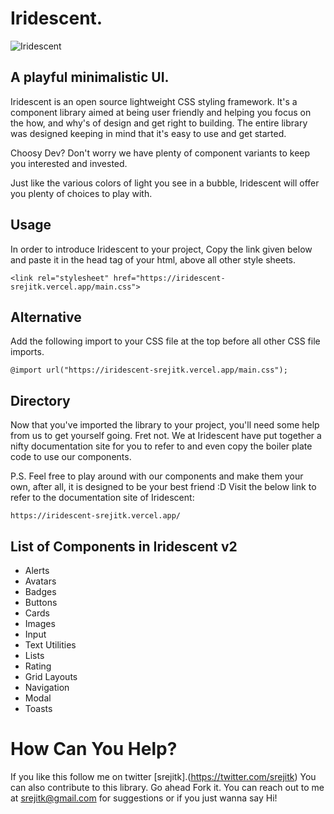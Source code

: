 # Iridescent.
![Iridescent](https://res.cloudinary.com/dkqrmlxlg/image/upload/v1649884272/Iridescent/Ellipse_2_u9uafq.png)
## A playful minimalistic UI.



Iridescent is an open source lightweight CSS styling framework. It's a component library aimed at being user friendly and helping you focus on the how, and why's of design and get right to building.
The entire library was designed keeping in mind that it's easy to use and get started.

Choosy Dev? Don't worry we have plenty of component variants to keep you interested and invested.

Just like the various colors of light you see in a bubble, Iridescent will offer you plenty of choices to play with.

## Usage
In order to introduce Iridescent to your project, Copy the link given below and paste it in the head tag of your html, above all other style sheets.

    <link rel="stylesheet" href="https://iridescent-srejitk.vercel.app/main.css">
## Alternative
Add the following import to your CSS file at the top before all other CSS file imports.

    @import url("https://iridescent-srejitk.vercel.app/main.css");
## Directory
Now that you've imported the library to your project, you'll need some help from us to get yourself going. Fret not. We at Iridescent have put together a 
nifty documentation site for you to refer to and even copy the boiler plate code to use our components. 

P.S. Feel free to play around with our components and make them your own, after all, it is designed to be your best friend :D
Visit the below link to refer to the documentation site of Iridescent:

    https://iridescent-srejitk.vercel.app/
## List of Components in Iridescent v2

 - Alerts	
 - Avatars
 - Badges
 - Buttons
 - Cards
 - Images
 - Input
 - Text Utilities
 - Lists
 - Rating
 - Grid Layouts
 - Navigation
 - Modal
 - Toasts


# How Can You Help?
If you like this follow me on twitter [srejitk].(https://twitter.com/srejitk)
You can also contribute to this library. Go ahead Fork it.
You can reach out to me at srejitk@gmail.com for suggestions or if you just wanna say Hi!
 
